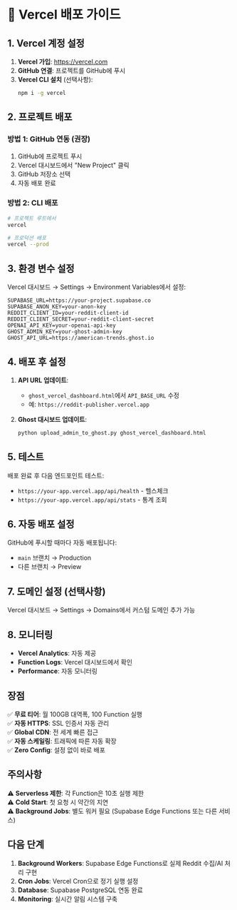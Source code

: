 # 🚀 Vercel 배포 가이드

## 1. Vercel 계정 설정

1. **Vercel 가입**: https://vercel.com
2. **GitHub 연결**: 프로젝트를 GitHub에 푸시
3. **Vercel CLI 설치** (선택사항):
   ```bash
   npm i -g vercel
   ```

## 2. 프로젝트 배포

### 방법 1: GitHub 연동 (권장)
1. GitHub에 프로젝트 푸시
2. Vercel 대시보드에서 "New Project" 클릭
3. GitHub 저장소 선택
4. 자동 배포 완료

### 방법 2: CLI 배포
```bash
# 프로젝트 루트에서
vercel

# 프로덕션 배포
vercel --prod
```

## 3. 환경 변수 설정

Vercel 대시보드 → Settings → Environment Variables에서 설정:

```
SUPABASE_URL=https://your-project.supabase.co
SUPABASE_ANON_KEY=your-anon-key
REDDIT_CLIENT_ID=your-reddit-client-id
REDDIT_CLIENT_SECRET=your-reddit-client-secret
OPENAI_API_KEY=your-openai-api-key
GHOST_ADMIN_KEY=your-ghost-admin-key
GHOST_API_URL=https://american-trends.ghost.io
```

## 4. 배포 후 설정

1. **API URL 업데이트**: 
   - `ghost_vercel_dashboard.html`에서 `API_BASE_URL` 수정
   - 예: `https://reddit-publisher.vercel.app`

2. **Ghost 대시보드 업데이트**:
   ```bash
   python upload_admin_to_ghost.py ghost_vercel_dashboard.html
   ```

## 5. 테스트

배포 완료 후 다음 엔드포인트 테스트:

- `https://your-app.vercel.app/api/health` - 헬스체크
- `https://your-app.vercel.app/api/stats` - 통계 조회

## 6. 자동 배포 설정

GitHub에 푸시할 때마다 자동 배포됩니다:
- `main` 브랜치 → Production
- 다른 브랜치 → Preview

## 7. 도메인 설정 (선택사항)

Vercel 대시보드 → Settings → Domains에서 커스텀 도메인 추가 가능

## 8. 모니터링

- **Vercel Analytics**: 자동 제공
- **Function Logs**: Vercel 대시보드에서 확인
- **Performance**: 자동 모니터링

## 장점

✅ **무료 티어**: 월 100GB 대역폭, 100 Function 실행  
✅ **자동 HTTPS**: SSL 인증서 자동 관리  
✅ **Global CDN**: 전 세계 빠른 접근  
✅ **자동 스케일링**: 트래픽에 따른 자동 확장  
✅ **Zero Config**: 설정 없이 바로 배포  

## 주의사항

⚠️ **Serverless 제한**: 각 Function은 10초 실행 제한  
⚠️ **Cold Start**: 첫 요청 시 약간의 지연  
⚠️ **Background Jobs**: 별도 워커 필요 (Supabase Edge Functions 또는 다른 서비스)  

## 다음 단계

1. **Background Workers**: Supabase Edge Functions로 실제 Reddit 수집/AI 처리 구현
2. **Cron Jobs**: Vercel Cron으로 정기 실행 설정
3. **Database**: Supabase PostgreSQL 연동 완료
4. **Monitoring**: 실시간 알림 시스템 구축